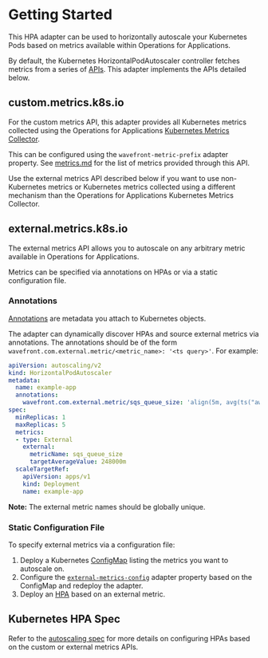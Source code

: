 # Getting Started

This HPA adapter can be used to horizontally autoscale your Kubernetes Pods based on metrics available within Operations for Applications.

By default, the Kubernetes HorizontalPodAutoscaler controller fetches metrics from a series of [APIs](https://kubernetes.io/docs/tasks/run-application/horizontal-pod-autoscale/#support-for-metrics-apis). This adapter implements the APIs detailed below.

## custom.metrics.k8s.io
For the custom metrics API, this adapter provides all Kubernetes metrics collected using the Operations for Applications [Kubernetes Metrics Collector](https://github.com/wavefrontHQ/observability-for-kubernetes/blob/main/docs/collector/collector.md).

This can be configured using the `wavefront-metric-prefix` adapter property. See [metrics.md](/docs/metrics.md) for the list of metrics provided through this API.

Use the external metrics API described below if you want to use non-Kubernetes metrics or Kubernetes metrics collected using a different mechanism than the Operations for Applications Kubernetes Metrics Collector.

## external.metrics.k8s.io
The external metrics API allows you to autoscale on any arbitrary metric available in Operations for Applications.

Metrics can be specified via annotations on HPAs or via a static configuration file.

### Annotations
[Annotations](https://kubernetes.io/docs/concepts/overview/working-with-objects/annotations/) are metadata you attach to Kubernetes objects.

The adapter can dynamically discover HPAs and source external metrics via annotations. The annotations should be of the form `wavefront.com.external.metric/<metric_name>: '<ts query>'`. For example:

```yaml
apiVersion: autoscaling/v2
kind: HorizontalPodAutoscaler
metadata:
  name: example-app
  annotations:
    wavefront.com.external.metric/sqs_queue_size: 'align(5m, avg(ts("aws.sqs.approximatenumberofmessagesvisible", QueueName="app-queue")))'
spec:
  minReplicas: 1
  maxReplicas: 5
  metrics:
  - type: External
    external:
      metricName: sqs_queue_size
      targetAverageValue: 248000m
  scaleTargetRef:
    apiVersion: apps/v1
    kind: Deployment
    name: example-app
```
**Note:** The external metric names should be globally unique.

### Static Configuration File
To specify external metrics via a configuration file:

1. Deploy a Kubernetes [ConfigMap](/deploy/manifests/04-custom-metrics-config-map.yaml) listing the metrics you want to autoscale on.
2. Configure the [`external-metrics-config`](/deploy/manifests/05-custom-metrics-apiserver-deployment.yaml#L33) adapter property based on the ConfigMap and redeploy the adapter.
3. Deploy an [HPA](/deploy/hpa-examples/hpa-external.yaml) based on an external metric.

## Kubernetes HPA Spec
Refer to the [autoscaling spec](https://pkg.go.dev/k8s.io/api/autoscaling/v2beta2#MetricSpec) for more details on configuring HPAs based on the custom or external metrics APIs.
